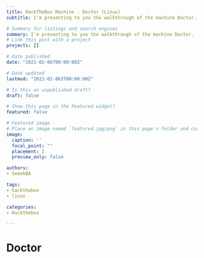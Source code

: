 ```yaml
---
title: HackTheBox Machine - Doctor (Linux)
subtitle: I'm presenting to you the walkthrough of the machine Doctor.

# Summary for listings and search engines
summary: I'm presenting to you the walkthrough of the machine Doctor.
# Link this post with a project
projects: []

# Date published
date: "2021-02-06T00:00:00Z"

# Date updated
lastmod: "2021-02-063T00:00:00Z"

# Is this an unpublished draft?
draft: false

# Show this page in the Featured widget?
featured: false

# Featured image
# Place an image named `featured.jpg/png` in this page's folder and customize its options here.
image:
  caption: ''
  focal_point: ""
  placement: 2
  preview_only: false

authors:
- SemahBA

tags:
- hackthebox
- linux

categories:
- Hackthebox

---
```

# Doctor 
